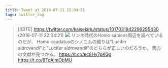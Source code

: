 ```yaml
---
title: Tweet at 2018-07-11 22:04:21
tags: twitter_log
---
```


> [!CITE] https://twitter.com/kaisekiriu/status/1017031842296295430 (2018-07-11 22:04:21)
> ![](https://twitter.com/kaisekiriu/status/1017031842296295430)
> リンネ時代のHomo sapiens周辺を調べているのだが、
> Homo caudatusのシノニムの綴りは"Lucifer aldrovandi"と"Lucifer aldrovandii"のどちらが正しいのだろうか。
> 両方の文献が見つかる。
> https://t.co/ec8Hy7pKGg
> https://t.co/6ToAImObMU
